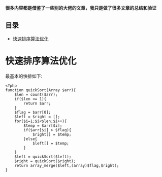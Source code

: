 **很多内容都是借鉴了一些别的大佬的文章，我只是做了很多文章的总结和验证**

## 目录
* [快速排序算法优化](#快速排序算法优化)

# 快速排序算法优化
最基本的快排如下:
```
<?php
function quickSort(Array $arr){
	$len = count($arr);
	if($len <= 1){
		return $arr;
	}
	$flag = $arr[0];
	$left = $right = [];
	for($i=1;$i<$len;$i++){
		$temp = $arr[$i];
		if($arr[$i] > $flag){
			$right[] = $temp;
		}else{
			$left[] = $temp;
		}
	}
	$left = quickSort($left);
	$right = quickSort($right);
	return array_merge($left,(array)$flag,$right);
}
```
